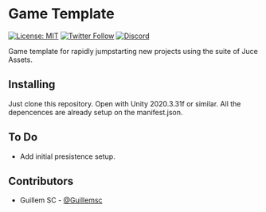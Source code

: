 # Game Template
[![License: MIT](https://img.shields.io/badge/License-MIT-green.svg)](https://opensource.org/licenses/MIT)
[![Twitter Follow](https://img.shields.io/badge/twitter-%406uillem-blue.svg?style=flat&label=Follow)](https://twitter.com/6uillem)
[![Discord](https://img.shields.io/discord/768962092296044614.svg)](https://discord.gg/dbG7zKA)

Game template for rapidly jumpstarting new projects using the suite of Juce Assets.

## Installing
Just clone this repository. Open with Unity 2020.3.31f or similar. All the depencences are already setup on the manifest.json.

## To Do
- Add initial presistence setup.

## Contributors

- Guillem SC - [@Guillemsc](https://github.com/Guillemsc)

